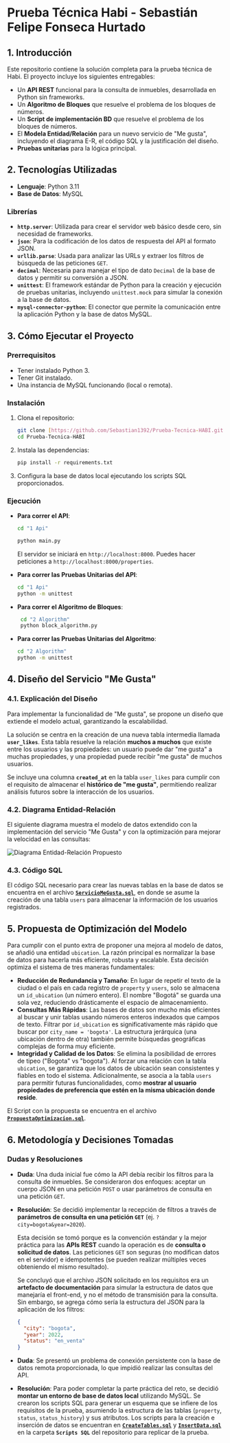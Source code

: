 # Prueba Técnica Habi - Sebastián Felipe Fonseca Hurtado

## 1. Introducción

Este repositorio contiene la solución completa para la prueba técnica de Habi. El proyecto incluye los siguientes entregables:
* Un **API REST** funcional para la consulta de inmuebles, desarrollada en Python sin frameworks.
* Un **Algoritmo de Bloques** que resuelve el problema de los bloques de números.
* Un **Script de implementación BD** que resuelve el problema de los bloques de números.
* El **Modela Entidad/Relación** para un nuevo servicio de "Me gusta", incluyendo el diagrama E-R, el código SQL y la justificación del diseño.
* **Pruebas unitarias** para la lógica principal.

## 2. Tecnologías Utilizadas

* **Lenguaje**: Python 3.11
* **Base de Datos**: MySQL
### Librerías
* **`http.server`**: Utilizada para crear el servidor web básico desde cero, sin necesidad de frameworks.
* **`json`**: Para la codificación de los datos de respuesta del API al formato JSON.
* **`urllib.parse`**: Usada para analizar las URLs y extraer los filtros de búsqueda de las peticiones `GET`.
* **`decimal`**: Necesaria para manejar el tipo de dato `Decimal` de la base de datos y permitir su conversión a JSON.
* **`unittest`**: El framework estándar de Python para la creación y ejecución de pruebas unitarias, incluyendo `unittest.mock` para simular la conexión a la base de datos.
* **`mysql-connector-python`**: El conector que permite la comunicación entre la aplicación Python y la base de datos MySQL.


## 3. Cómo Ejecutar el Proyecto

### Prerrequisitos
* Tener instalado Python 3.
* Tener Git instalado.
* Una instancia de MySQL funcionando (local o remota).

### Instalación
1.  Clona el repositorio:
    ```bash
    git clone [https://github.com/Sebastian1392/Prueba-Tecnica-HABI.git](https://github.com/Sebastian1392/Prueba-Tecnica-HABI.git)
    cd Prueba-Tecnica-HABI
    ```
2.  Instala las dependencias:
    ```bash
    pip install -r requirements.txt
    ```
3.  Configura la base de datos local ejecutando los scripts SQL proporcionados.

### Ejecución
* **Para correr el API**:
    ```bash
    cd "1 Api"
    ```
    ```bash
    python main.py
    ```
    El servidor se iniciará en `http://localhost:8000`. Puedes hacer peticiones a `http://localhost:8000/properties`.

* **Para correr las Pruebas Unitarias del API**:
    ```bash
    cd "1 Api"
    python -m unittest
    ```

* **Para correr el Algoritmo de Bloques**:
   ```bash
    cd "2 Algorithm"
    python block_algorithm.py
    ```
* **Para correr las Pruebas Unitarias del Algoritmo**:
    ```bash
    cd "2 Algorithm"
    python -m unittest
    ```

## 4. Diseño del Servicio "Me Gusta"

### 4.1. Explicación del Diseño
Para implementar la funcionalidad de "Me gusta", se propone un diseño que extiende el modelo actual, garantizando la escalabilidad.

La solución se centra en la creación de una nueva tabla intermedia llamada **`user_likes`**. Esta tabla resuelve la relación **muchos a muchos** que existe entre los usuarios y las propiedades: un usuario puede dar "me gusta" a muchas propiedades, y una propiedad puede recibir "me gusta" de muchos usuarios.

Se incluye una columna **`created_at`** en la tabla `user_likes` para cumplir con el requisito de almacenar el **histórico de "me gusta"**, permitiendo realizar análisis futuros sobre la interacción de los usuarios.

### 4.2. Diagrama Entidad-Relación
El siguiente diagrama muestra el modelo de datos extendido con la implementación del servicio "Me Gusta" y con la optimización para mejorar la velocidad en las consultas:

![Diagrama Entidad-Relación Propuesto](./assets/R-E_Model_HABI.jpg)

### 4.3. Código SQL
El código SQL necesario para crear las nuevas tablas en la base de datos se encuentra en el archivo **[`ServicioMeGusta.sql`](./Scripts%20SQL/ServicioMeGusta.sql)**, en donde se asume la creación de una tabla `users` para almacenar la información de los usuarios registrados.

## 5. Propuesta de Optimización del Modelo

Para cumplir con el punto extra de proponer una mejora al modelo de datos, se añadió una entidad `ubication`. La razón principal es normalizar la base de datos para hacerla más eficiente, robusta y escalable. Esta decisión optimiza el sistema de tres maneras fundamentales:

* **Reducción de Redundancia y Tamaño**: En lugar de repetir el texto de la ciudad o el país en cada registro de `property` y `users`, solo se almacena un `id_ubication` (un número entero). El nombre "Bogotá" se guarda una sola vez, reduciendo drásticamente el espacio de almacenamiento.
* **Consultas Más Rápidas**: Las bases de datos son mucho más eficientes al buscar y unir tablas usando números enteros indexados que campos de texto. Filtrar por `id_ubication` es significativamente más rápido que buscar por `city_name = 'bogota'`. La estructura jerárquica (una ubicación dentro de otra) también permite búsquedas geográficas complejas de forma muy eficiente.
* **Integridad y Calidad de los Datos**: Se elimina la posibilidad de errores de tipeo ("Bogota" vs "bogota"). Al forzar una relación con la tabla `ubication`, se garantiza que los datos de ubicación sean consistentes y fiables en todo el sistema. Adicionalmente, se asocia a la tabla `users` para permitir futuras funcionalidades, como **mostrar al usuario propiedades de preferencia que estén en la misma ubicación donde reside**.

El Script con la propuesta se encuentra en el archivo **[`PropuestaOptimizacion.sql`](./Scripts%20SQL/PropuestaOptimizacion.sql)**.

## 6. Metodología y Decisiones Tomadas

### Dudas y Resoluciones

* **Duda**: Una duda inicial fue cómo la API debía recibir los filtros para la consulta de inmuebles. Se consideraron dos enfoques: aceptar un cuerpo JSON en una petición `POST` o usar parámetros de consulta en una petición `GET`.

* **Resolución**: Se decidió implementar la recepción de filtros a través de **parámetros de consulta en una petición `GET`** (ej. `?city=bogota&year=2020`). 

    Esta decisión se tomó porque es la convención estándar y la mejor práctica para las **APIs REST** cuando la operación es de **consulta o solicitud de datos**. Las peticiones `GET` son seguras (no modifican datos en el servidor) e idempotentes (se pueden realizar múltiples veces obteniendo el mismo resultado).

    Se concluyó que el archivo JSON solicitado en los requisitos era un **artefacto de documentación** para simular la estructura de datos que manejaría el front-end, y no el método de transmisión para la consulta. Sin embargo, se agrega cómo sería la estructura del JSON para la aplicación de los filtros:

    ```json
    {
      "city": "bogota",
      "year": 2022,
      "status": "en_venta"
    }
    ```

* **Duda**: Se presentó un problema de conexión persistente con la base de datos remota proporcionada, lo que impidió realizar las consultas del API.

* **Resolución**: Para poder completar la parte práctica del reto, se decidió **montar un entorno de base de datos local** utilizando MySQL. Se crearon los scripts SQL para generar un esquema que se infiere de los requisitos de la prueba, asumiendo la estructura de las tablas (`property`, `status`, `status_history`) y sus atributos. Los scripts para la creación e inserción de datos se encuentran en **[`CreateTables.sql`](./Scripts%20SQL/CreateTables.sql)** y **[`InsertData.sql`](./Scripts%20SQL/InsertData.sql)** en la carpeta **`Scripts SQL`** del repositorio para replicar de la prueba.
